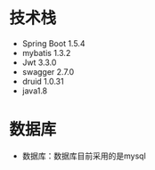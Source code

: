 # 技术栈
- Spring Boot 1.5.4
- mybatis 1.3.2
- Jwt 3.3.0
- swagger 2.7.0
- druid 1.0.31
- java1.8

# 数据库
- 数据库：数据库目前采用的是mysql
